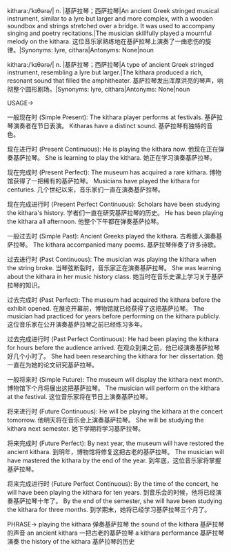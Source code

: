 kithara:/ˈkɪθərə/| n. |基萨拉琴；西萨拉琴|An ancient Greek stringed musical instrument, similar to a lyre but larger and more complex, with a wooden soundbox and strings stretched over a bridge. It was used to accompany singing and poetry recitations.|The musician skillfully played a mournful melody on the kithara.  这位音乐家熟练地在基萨拉琴上演奏了一曲悲伤的旋律。|Synonyms: lyre, cithara|Antonyms: None|noun

kithara:/ˈkɪθərə/| n. |基萨拉琴；西萨拉琴|A type of ancient Greek stringed instrument, resembling a lyre but larger.|The kithara produced a rich, resonant sound that filled the amphitheater. 基萨拉琴发出浑厚洪亮的琴声，响彻整个圆形剧场。|Synonyms: lyre, cithara|Antonyms: None|noun


USAGE->

一般现在时 (Simple Present):
The kithara player performs at festivals. 基萨拉琴演奏者在节日表演。
Kitharas have a distinct sound. 基萨拉琴有独特的音色。


现在进行时 (Present Continuous):
He is playing the kithara now. 他现在正在弹奏基萨拉琴。
She is learning to play the kithara. 她正在学习演奏基萨拉琴。


现在完成时 (Present Perfect):
The museum has acquired a rare kithara.  博物馆获得了一把稀有的基萨拉琴。
Musicians have played the kithara for centuries.  几个世纪以来，音乐家们一直在演奏基萨拉琴。


现在完成进行时 (Present Perfect Continuous):
Scholars have been studying the kithara's history. 学者们一直在研究基萨拉琴的历史。
He has been playing the kithara all afternoon. 他整个下午都在弹奏基萨拉琴。


一般过去时 (Simple Past):
Ancient Greeks played the kithara. 古希腊人演奏基萨拉琴。
The kithara accompanied many poems. 基萨拉琴伴奏了许多诗歌。


过去进行时 (Past Continuous):
The musician was playing the kithara when the string broke.  当琴弦断裂时，音乐家正在演奏基萨拉琴。
She was learning about the kithara in her music history class. 她当时在音乐史课上学习关于基萨拉琴的知识。


过去完成时 (Past Perfect):
The museum had acquired the kithara before the exhibit opened. 在展览开幕前，博物馆就已经获得了这把基萨拉琴。
The musician had practiced for years before performing on the kithara publicly.  这位音乐家在公开演奏基萨拉琴之前已经练习多年。


过去完成进行时 (Past Perfect Continuous):
He had been playing the kithara for hours before the audience arrived. 在观众到来之前，他已经演奏基萨拉琴好几个小时了。
She had been researching the kithara for her dissertation. 她一直在为她的论文研究基萨拉琴。


一般将来时 (Simple Future):
The museum will display the kithara next month. 博物馆下个月将展出这把基萨拉琴。
The musician will perform on the kithara at the festival. 这位音乐家将在节日上演奏基萨拉琴。


将来进行时 (Future Continuous):
He will be playing the kithara at the concert tomorrow. 他明天将在音乐会上演奏基萨拉琴。
She will be studying the kithara next semester. 她下学期将学习基萨拉琴。


将来完成时 (Future Perfect):
By next year, the museum will have restored the ancient kithara. 到明年，博物馆将修复这把古老的基萨拉琴。
The musician will have mastered the kithara by the end of the year.  到年底，这位音乐家将掌握基萨拉琴。


将来完成进行时 (Future Perfect Continuous):
By the time of the concert, he will have been playing the kithara for ten years. 到音乐会的时候，他将已经演奏基萨拉琴十年了。
By the end of the semester, she will have been studying the kithara for three months. 到学期末，她将已经学习基萨拉琴三个月了。


PHRASE->
playing the kithara 弹奏基萨拉琴
the sound of the kithara 基萨拉琴的声音
an ancient kithara 一把古老的基萨拉琴
a kithara performance 基萨拉琴演奏
the history of the kithara 基萨拉琴的历史
